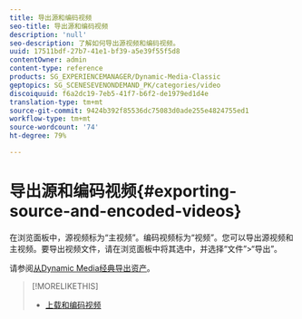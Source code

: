 ```yaml
---
title: 导出源和编码视频
seo-title: 导出源和编码视频
description: 'null'
seo-description: 了解如何导出源视频和编码视频。
uuid: 17511bdf-27b7-41e1-bf39-a5e39f55f5d8
contentOwner: admin
content-type: reference
products: SG_EXPERIENCEMANAGER/Dynamic-Media-Classic
geptopics: SG_SCENESEVENONDEMAND_PK/categories/video
discoiquuid: f6a2dc19-7eb5-41f7-b6f2-de1979ed1d4e
translation-type: tm+mt
source-git-commit: 9424b392f85536dc75083d0ade255e4824755ed1
workflow-type: tm+mt
source-wordcount: '74'
ht-degree: 79%

---
```



# 导出源和编码视频{#exporting-source-and-encoded-videos}

在浏览面板中，源视频标为“主视频”。编码视频标为“视频”。您可以导出源视频和主视频。要导出视频文件，请在浏览面板中将其选中，并选择“文件”>“导出”。

请参阅[从Dynamic Media经典导出资产](exporting-assets-from-dmc.md#exporting-assets-from-dmc)。

>[!MORELIKETHIS]
>
>* [上载和编码视频](uploading-encoding-videos.md#uploading_and_encoding_videos)

